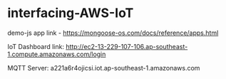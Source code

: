 # interfacing-AWS-IoT

demo-js app link - https://mongoose-os.com/docs/reference/apps.html

IoT Dashboard link: http://ec2-13-229-107-106.ap-southeast-1.compute.amazonaws.com/login

MQTT Server: a221a6r4ojicsi.iot.ap-southeast-1.amazonaws.com
